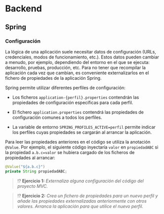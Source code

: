 # Backend

## Spring

### Configuración

La lógica de una aplicación suele necesitar datos de configuración (URLs, credenciales, modos de funcionamiento, etc.). Estos datos pueden cambiar a menudo, por ejemplo, dependiendo del entorno en el que se ejecuta: desarrollo, pruebas, producción, etc. Para no tener que recompilar la aplicación cada vez que cambian, es conveniente externalizarlos en el fichero de propiedades de la aplicación Spring.

Spring permite utilizar diferentes perfiles de configuración:

- Los ficheros `application-{perfil}.properties` contendrán las propiedades de configuración específicas para cada perfil.

- El fichero `application.properties` contendrá las propiedades de configuración comunes a todos los perfiles.

- La variable de entorno `SPRING_PROFILES_ACTIVE=perfil` permite indicar los perfiles cuyas propiedades se cargarán al arrancar la aplicación.

Para leer las propiedades anteriores en el código se utiliza la anotación `@Value`. Por ejemplo, el siguiente código inyectaría `valor` en `propiedadABC` si la propiedad `a.b.c=valor` se hubiera cargado de los ficheros de propiedades al arrancar:

```java
@Value("${a.b.c}")
private String propiedadABC;
```

> ⁉️ **Ejercicio 1:** _Externaliza alguna configuración del código del proyecto MVC._

> ⁉️ **Ejercicio 2:** _Crea un fichero de propiedades para un nuevo perfil y añade las propiedades externalizadas anteriormente con otros valores. Arranca la aplicación para que utilice el nuevo perfil._